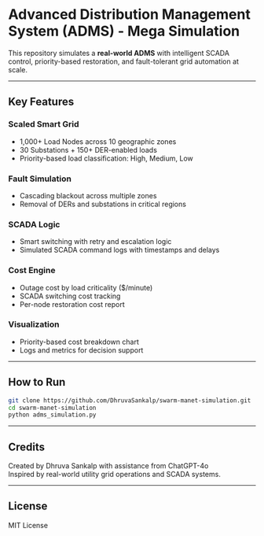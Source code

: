 
# Advanced Distribution Management System (ADMS) - Mega Simulation

This repository simulates a **real-world ADMS** with intelligent SCADA control, priority-based restoration, and fault-tolerant grid automation at scale.

---

## Key Features

### Scaled Smart Grid
- 1,000+ Load Nodes across 10 geographic zones
- 30 Substations + 150+ DER-enabled loads
- Priority-based load classification: High, Medium, Low

### Fault Simulation
- Cascading blackout across multiple zones
- Removal of DERs and substations in critical regions

### SCADA Logic
- Smart switching with retry and escalation logic
- Simulated SCADA command logs with timestamps and delays

### Cost Engine
- Outage cost by load criticality ($/minute)
- SCADA switching cost tracking
- Per-node restoration cost report

### Visualization
- Priority-based cost breakdown chart
- Logs and metrics for decision support
  

---

## How to Run

```bash
git clone https://github.com/DhruvaSankalp/swarm-manet-simulation.git
cd swarm-manet-simulation
python adms_simulation.py
```

---

## Credits

Created by Dhruva Sankalp with assistance from ChatGPT-4o  
Inspired by real-world utility grid operations and SCADA systems.

---

## License
MIT License
